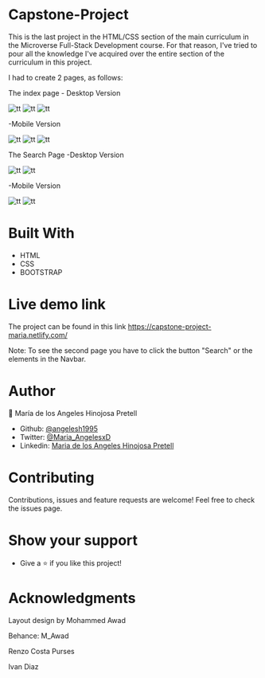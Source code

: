 # Capstone-Project
This is the last project in the HTML/CSS section of the main curriculum in the Microverse Full-Stack Development course. For that reason, I've tried to pour all the knowledge I've acquired over the entire section of the curriculum in this project.

I had to create 2 pages, as follows:

The index page - Desktop Version

![tt](images/index-pic1.png)
![tt](images/index-pic2.png)
![tt](images/index-pic3.png)

-Mobile Version

![tt](images/index-pic4.png)
![tt](images/index-body.png)
![tt](images/index-footer.png)

The Search Page -Desktop Version

![tt](images/search-desktop.png)
![tt](images/search-desktop-body.png)

-Mobile Version

![tt](images/search-mobile-body.png)
![tt](images/search-mobile-nav.png)




# Built With
- HTML
- CSS
- BOOTSTRAP


# Live demo link
The project can be found in this link https://capstone-project-maria.netlify.com/

Note: To see the second page you have to click the button "Search" or the elements in the Navbar.

# Author

👤 María de los Angeles Hinojosa Pretell

- Github: [@angelesh1995](https://github.com/Angelesh1995)
- Twitter: [@Maria_AngelesxD](https://twitter.com/Maria_AngelesxD)
- Linkedin: [Maria de los Angeles Hinojosa Pretell](https://www.linkedin.com/in/mar%C3%ADa-de-los-angeles-hinojosa-pretell-99935a66/)

# Contributing
Contributions, issues and feature requests are welcome!
Feel free to check the issues page.

# Show your support
- Give a ⭐️ if you like this project!


# Acknowledgments
Layout design by Mohammed Awad

Behance: M_Awad

Renzo Costa Purses

Ivan Diaz

